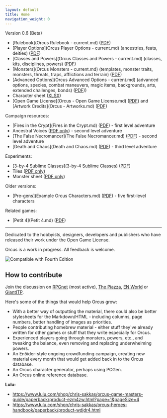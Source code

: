 ```yaml
---
layout: default
title: Home
navigation_weight: 0
---
```


Version 0.6 (Beta)

* [Rulebook](Orcus Rulebook - current.md) ([PDF](https://github.com/Sanglorian/orcus/raw/main/Orcus%20Rulebook%20-%20current.pdf))
* [Player Options](Orcus Player Options - current.md) (ancestries, feats, deities) ([PDF](https://github.com/Sanglorian/orcus/raw/main/Orcus%20Player%20Options%20-%20current.pdf))
* [Classes and Powers](Orcus Classes and Powers - current.md) (classes, kits, disciplines, powers) ([PDF](https://github.com/Sanglorian/orcus/raw/main/Orcus%20Classes%20and%20Powers%20-%20current.pdf)) 
* [Monsters](Orcus Monsters - current.md) (templates, monster traits, monsters, threats, traps, afflictions and terrain) ([PDF](https://github.com/Sanglorian/orcus/raw/main/Orcus%20Monsters%20-%20current.pdf))
* [Advanced Options](Orcus Advanced Options - current.md) (advanced options, species, combat maneuvers, magic items, backgrounds, arts, extended challenges, bonds) ([PDF](https://github.com/Sanglorian/orcus/raw/main/Orcus%20Advanced%20Options%20-%20current.pdf)))
* Character sheet ([XLSX](https://github.com/Sanglorian/orcus/raw/main/Character%20Sheet.xlsx))
* [Open Game License](Orcus - Open Game License.md) ([PDF](https://github.com/Sanglorian/orcus/raw/main/Orcus%20-%20Open%20Game%20License.pdf)) and [Artwork Credits](Orcus - Artworks.md) ([PDF](https://github.com/Sanglorian/orcus/raw/main/Orcus%20-%20Artworks.pdf))

Campaign resources:

* [Fires in the Crypt](Fires in the Crypt.md) ([PDF](https://github.com/Sanglorian/orcus/blob/main/Fires%20in%20the%20Crypt.pdf)) - first level adventure
* Ancestral Voices ([PDF only](https://github.com/Sanglorian/orcus/blob/main/Ancestral%20Voices%20(Level%202).pdf)) - second level adventure
* [The False Necromancer](The False Necromancer.md) ([PDF](https://github.com/Sanglorian/orcus/blob/main/The%20False%20Necromancer.pdf)) - second level adventure
* [Death and Chaos](Death and Chaos.md) ([PDF](https://github.com/Sanglorian/orcus/blob/main/Blood%20and%20Chaos.pdf)) - third level adventure

Experiments:

* [3-by-4 Sublime Classes](3-by-4 Sublime Classes) ([PDF](https://github.com/Sanglorian/orcus/raw/main/3-by-4%20Sublime%20Classes.pdf))
* Tiles ([PDF only](https://github.com/Sanglorian/orcus/blob/main/tiles/tiles-merged.pdf))
* Monster sheet ([PDF only](https://github.com/Sanglorian/orcus/raw/main/Monster%20Sheet%20%5BFinal%5D.pdf))

Older versions: 

* [Pre-gens](Example Orcus Characters.md) ([PDF](https://github.com/Sanglorian/orcus/blob/main/Example%20Orcus%20Characters.pdf)) - five first-level characters

Related games:

* [Petit 4](Petit 4.md) ([PDF](https://github.com/Sanglorian/orcus/blob/main/Petit%204.pdf))

---

Dedicated to the hobbyists, designers, developers and publishers who have released their work under the Open Game License.

Orcus is a work in progress. All feedback is welcome. 

![Compatible with Fourth Edition](https://github.com/Sanglorian/orcus/raw/main/Compatible%20with%20Fourth%20Edition.png)

## How to contribute

Join the discussion on [RPGnet](https://forum.rpg.net/index.php?threads/4e-introducing-orcus-a-fourth-edition-retro-clone.878174/) (most active), [The Piazza](https://www.thepiazza.org.uk/bb/viewtopic.php?f=36&t=26561), [EN World](https://www.enworld.org/threads/introducing-orcus-a-4e-retroclone.685145/) or [GiantITP](https://forums.giantitp.com/showthread.php?628077-Introducing-Orcus-a-Fourth-Edition-retro-clone).

Here's some of the things that would help Orcus grow: 

* With a better way of outputting the material, there could also be better stylesheets for the Markdown/HTML - including columns, page numbers, better handling of images as priorities.
* People contributing homebrew material - either stuff they've already written for other games or stuff that they write especially for Orcus.
* Experienced players going through monsters, powers, etc., and tweaking the balance, even removing and replacing underwhelming powers.
* An En5ider-style ongoing crowdfunding campaign, creating new material every month that would get added back in to the Orcus database.
* An Orcus character generator, perhaps using PCGen.
* An Orcus online reference database.



**Lulu:** 

* https://www.lulu.com/shop/chris-sakkas/orcus-game-masters-guide/paperback/product-ezm4zw.html?page=1&pageSize=4 
* https://www.lulu.com/shop/chris-sakkas/orcus-heroes-handbook/paperback/product-wdjdr4.html